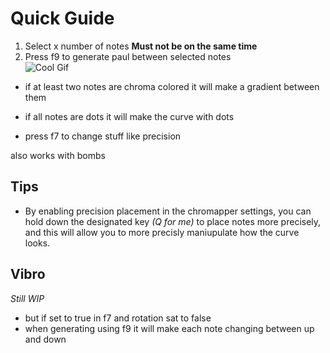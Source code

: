 # Quick Guide
1. Select x number of notes **Must not be on the same time**
2. Press f9 to generate paul between selected notes  
![Cool Gif](https://github.com/DavidHulstroem/PaulMapper/blob/main/PaulArrow.gif)  
- if at least two notes are chroma colored it will make a gradient between them  
- if all notes are dots it will make the curve with dots  

- press f7 to change stuff like precision

also works with bombs  

## Tips
- By enabling precision placement in the chromapper settings, you can hold down the designated key *(Q for me)* to place notes more precisely, and this will allow you to more precisly maniupulate how the curve looks.

## Vibro
*Still WIP*

- but if set to true in f7 and rotation sat to false  
- when generating using f9 it will make each note changing between up and down
